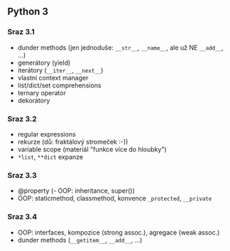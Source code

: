## Python 3

### Sraz 3.1
- dunder methods (jen jednoduše: `__str__`, `__name__`, ale už NE `__add__`, ...)
- generátory (yield)
- iterátory (`__iter__`, `__next__`)
- vlastní context manager
- list/dict/set comprehensions
- ternary operator
- dekorátory

### Sraz 3.2
- regular expressions
- rekurze (dů: fraktálový stromeček :-))
- variable scope (materiál "funkce více do hloubky")
- `*list`, `**dict` expanze

### Sraz 3.3
- @property
(- OOP: inheritance, super())
- OOP: staticmethod, classmethod, konvence `_protected`, `__private`

### Sraz 3.4
- OOP: interfaces, kompozice (strong assoc.), agregace (weak assoc.)
- dunder methods (`__getitem__`, `__add__`, ...)

